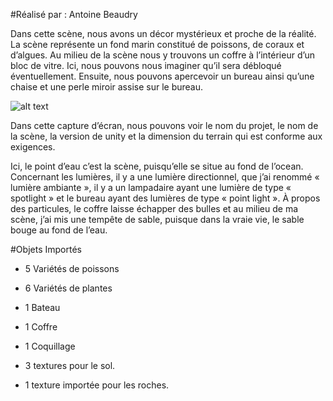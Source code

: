 #Réalisé par : Antoine Beaudry

Dans cette scène, nous avons un décor mystérieux et proche de la réalité. La scène représente un fond marin constitué de poissons, de coraux et d’algues. Au milieu de la scène nous y trouvons un coffre à l’intérieur d’un bloc de vitre. Ici, nous pouvons nous imaginer qu’il sera débloqué éventuellement. Ensuite, nous pouvons apercevoir un bureau ainsi qu’une chaise et une perle miroir assise sur le bureau. 

![alt text](https://photos.app.goo.gl/iZKzKTdbA7HQZioP6)

Dans cette capture d’écran, nous pouvons voir le nom du projet, le nom de la scène, la version de unity et la dimension du terrain qui est conforme aux exigences.
 

Ici, le point d’eau c’est la scène, puisqu’elle se situe au fond de l’ocean.
Concernant les lumières, il y a une lumière directionnel, que j’ai renommé « lumière ambiante », il y a un lampadaire ayant une lumière de type « spotlight » et le bureau ayant des lumières de type « point light ».
À propos des particules, le coffre laisse échapper des bulles et au milieu de ma scène, j’ai mis une tempête de sable, puisque dans la vraie vie, le sable bouge au fond de l’eau.

#Objets Importés
-	5 Variétés de poissons
-	6 Variétés de plantes
-	1 Bateau
-	1 Coffre
-	1 Coquillage

-	3 textures pour le sol.
-	1 texture importée pour les roches.
